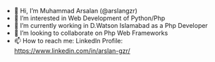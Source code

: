 - 👋 Hi, I’m Muhammad Arsalan (@arslangzr)
- 👀 I’m interested in Web Development of Python/Php
- 🌱 I’m currently working in D.Watson Islamabad as a Php Developer
- 💞️ I’m looking to collaborate on Php Web Frameworks
- 📫 How to reach me:
LinkedIn Profile:
https://www.linkedin.com/in/arslan-gzr/

<!---
arslangzr/arslangzr is a ✨ special ✨ repository because its `README.md` (this file) appears on your GitHub profile.
You can click the Preview link to take a look at your changes.
--->
